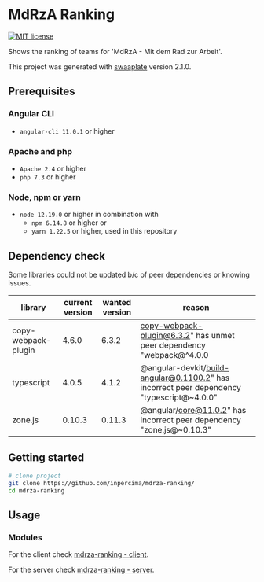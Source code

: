 # MdRzA Ranking

[![MIT license](https://img.shields.io/badge/license-MIT-blue.svg)](./LICENSE.md)

Shows the ranking of teams for 'MdRzA - Mit dem Rad zur Arbeit'.

This project was generated with [swaaplate](https://github.com/inpercima/swaaplate) version 2.1.0.

## Prerequisites

### Angular CLI

* `angular-cli 11.0.1` or higher

### Apache and php

* `Apache 2.4` or higher
* `php 7.3` or higher

### Node, npm or yarn

* `node 12.19.0` or higher in combination with
  * `npm 6.14.8` or higher or
  * `yarn 1.22.5` or higher, used in this repository

## Dependency check

Some libraries could not be updated b/c of peer dependencies or knowing issues.

| library             | current version | wanted version | reason |
| ------------------- | --------------- | -------------- | ------ |
| copy-webpack-plugin | 4.6.0           | 6.3.2          | copy-webpack-plugin@6.3.2" has unmet peer dependency "webpack@^4.0.0 || ^5.0.0" |
| typescript          | 4.0.5           | 4.1.2          | @angular-devkit/build-angular@0.1100.2" has incorrect peer dependency "typescript@~4.0.0" |
| zone.js             | 0.10.3          | 0.11.3         | @angular/core@11.0.2" has incorrect peer dependency "zone.js@~0.10.3" |

## Getting started

```bash
# clone project
git clone https://github.com/inpercima/mdrza-ranking/
cd mdrza-ranking
```

## Usage

### Modules

For the client check [mdrza-ranking - client](./client).

For the server check [mdrza-ranking - server](./server).
